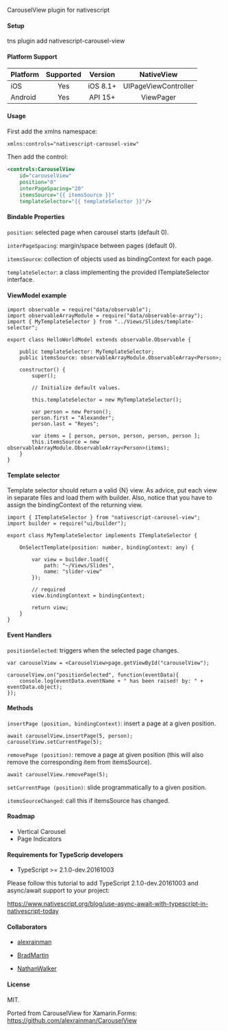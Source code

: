 CarouselView plugin for nativescript

#### Setup

tns plugin add nativescript-carousel-view

#### Platform Support

|Platform|Supported|Version|NativeView|
| ------------------- | :-----------: | :-----------: | :------------------: |
|iOS|Yes|iOS 8.1+|UIPageViewController|
|Android|Yes|API 15+|ViewPager|

#### Usage

First add the xmlns namespace:

```xml
xmlns:controls="nativescript-carousel-view"
```

Then add the control:

```xml
<controls:CarouselView
    id="carouselView"
    position="0"
    interPageSpacing="20"
    itemsSource="{{ itemsSource }}"
    templateSelector="{{ templateSelector }}"/>
```

#### Bindable Properties

```position```: selected page when carousel starts (default 0).

```interPageSpacing```: margin/space between pages (default 0).

```itemsSource```: collection of objects used as bindingContext for each page.

```templateSelector```: a class implementing the provided ITemplateSelector interface.

#### ViewModel example

```
import observable = require("data/observable");
import observableArrayModule = require("data/observable-array");
import { MyTemplateSelector } from "../Views/Slides/template-selector";

export class HelloWorldModel extends observable.Observable {

    public templateSelector: MyTemplateSelector;
    public itemsSource: observableArrayModule.ObservableArray<Person>;

    constructor() {
        super();

        // Initialize default values.

        this.templateSelector = new MyTemplateSelector();

        var person = new Person();
        person.first = "Alexander";
        person.last = "Reyes";

        var items = [ person, person, person, person, person ];
        this.itemsSource = new observableArrayModule.ObservableArray<Person>(items);
    }
}
```

#### Template selector

Template selector should return a valid {N} view. As advice, put each view in separate files and load them with builder. Also, notice that you have to assign the bindingContext of the returning view.

```
import { ITemplateSelector } from "nativescript-carousel-view";
import builder = require("ui/builder");

export class MyTemplateSelector implements ITemplateSelector {
    
    OnSelectTemplate(position: number, bindingContext: any) {

        var view = builder.load({
            path: "~/Views/Slides",
            name: "slider-view"
        });

        // required
        view.bindingContext = bindingContext;

        return view;
    }
}
```

#### Event Handlers

```positionSelected```: triggers when the selected page changes.

```
var carouselView = <CarouselView>page.getViewById("carouselView");

carouselView.on("positionSelected", function(eventData){
    console.log(eventData.eventName + " has been raised! by: " + eventData.object);
});
```

#### Methods

```insertPage (position, bindingContext)```: insert a page at a given position.

```
await carouselView.insertPage(5, person);
carouselView.setCurrentPage(5);
```

```removePage (position)```: remove a page at given position (this will also remove the corresponding item from itemsSource).

```
await carouselView.removePage(5);
```

```setCurrentPage (position)```: slide programmatically to a given position.

```itemsSourceChanged```: call this if itemsSource has changed.

#### Roadmap

- Vertical Carousel
- Page Indicators

#### Requirements for TypeScrip developers

* TypeScript >= 2.1.0-dev.20161003

Please follow this tutorial to add TypeScript 2.1.0-dev.20161003 and async/await support to your project:

https://www.nativescript.org/blog/use-async-await-with-typescript-in-nativescript-today

#### Collaborators

* [alexrainman](https://github.com/alexrainman)

* [BradMartin](https://github.com/bradmartin)

* [NathanWalker](https://github.com/nathanwalker)

#### License
MIT.

Ported from CarouselView for Xamarin.Forms: https://github.com/alexrainman/CarouselView